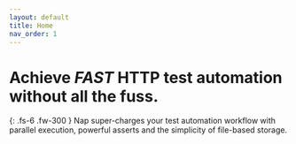 ```yaml
---
layout: default
title: Home
nav_order: 1
---
```


# Achieve _FAST_ HTTP test automation without all the fuss.
{: .fs-6 .fw-300 }
Nap super-charges your test automation workflow with parallel execution, powerful asserts and the simplicity of file-based storage.
